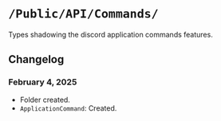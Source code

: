 # `/Public/API/Commands/`

Types shadowing the discord application commands features.

## Changelog

### February 4, 2025
- Folder created.
- `ApplicationCommand`: Created.

